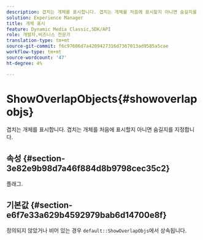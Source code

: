 ```yaml
---
description: 겹치는 개체를 표시합니다. 겹치는 개체를 처음에 표시할지 아니면 숨길지를 지정합니다.
solution: Experience Manager
title: 개체 표시
feature: Dynamic Media Classic,SDK/API
role: 개발자,비즈니스 전문가
translation-type: tm+mt
source-git-commit: f6c97606d7a4209427316d7367013ad9585a5cae
workflow-type: tm+mt
source-wordcount: '47'
ht-degree: 4%

---
```



# ShowOverlapObjects{#showoverlapobjs}

겹치는 개체를 표시합니다. 겹치는 개체를 처음에 표시할지 아니면 숨길지를 지정합니다.

## 속성 {#section-3e82e9b98d7a46f884d8b9798cec35c2}

플래그.

## 기본값 {#section-e6f7e33a629b4592979bab6d14700e8f}

정의되지 않았거나 비어 있는 경우 `default::ShowOverlapObjs`에서 상속됩니다.
